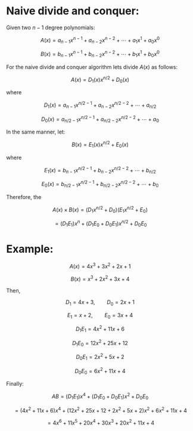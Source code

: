 # Naive divide and conquer:

Given two $n-1$ degree polynomials: 

$$A(x) = a_{n-1}x^{n-1} + a_{n-2}x^{n-2} + \cdots + a_{1}x^{1} + a_{0}x^{0}$$

$$B(x) = b_{n-1}x^{n-1} + b_{n-2}x^{n-2} + \cdots + b_{1}x^{1} + b_{0}x^{0}$$

For the naive divide and conquer algorithm lets divide $A(x)$ as follows:

$$A(x) = D_{1}(x) x^{n/2} + D_{0}(x)$$ 

where

$$D_{1}(x) = a_{n-1}x^{n/2-1} + a_{n-2}x^{n/2-2} + \cdots + a_{n/2}$$

$$D_{0}(x) = a_{n/2-1}x^{n/2-1} + a_{n/2-2}x^{n/2-2} + \cdots + a_{0}$$

In the same manner, let:

$$B(x) = E_{1}(x) x^{n/2} + E_{0}(x)$$ 

where

$$E_{1}(x) = b_{n-1}x^{n/2-1} + b_{n-2}x^{n/2-2} + \cdots + b_{n/2}$$

$$E_{0}(x) = b_{n/2-1}x^{n/2-1} + b_{n/2-2}x^{n/2-2} + \cdots + b_{0}$$

Therefore, the

 $$A(x) \times B(x) = (D_{1}x^{n/2} + D_{0})(E_{1}x^{n/2} + E_{0})$$

 $$= (D_{1}E_{1})x^{n} + (D_{1}E_{0}+D_{0}E_{1})x^{n/2} + D_{0}E_{0}$$

 # Example:

 $$A(x) = 4x^{3} + 3x^{2} + 2x + 1$$

 $$B(x) = x^{3} + 2x^{2} + 3x + 4$$

 Then,

 $$D_{1} = 4x + 3, \qquad D_{0} = 2x + 1$$

 $$E_{1} = x + 2, \qquad E_{0} = 3x + 4$$

 $$D_{1}E_{1} = 4x^{2} + 11x + 6$$

 $$D_{1}E_{0} = 12x^{2} + 25x + 12$$

 $$D_{0}E_{1} = 2x^{2} + 5x + 2$$

 $$D_{0}E_{0} = 6x^{2} + 11x + 4$$

 Finally:

  $$AB = (D_{1}E_{1})x^{4} + (D_{1}E_{0}+D_{0}E_{1})x^{2} + D_{0}E_{0}$$

  $$= (4x^{2} + 11x + 6)x^{4} + (12x^{2} + 25x + 12+2x^{2} + 5x + 2)x^{2} + 6x^{2} + 11x + 4$$

  $$= 4x^{6} + 11x^{5} + 20x^{4} + 30x^{3} + 20x^{2} + 11x + 4$$


